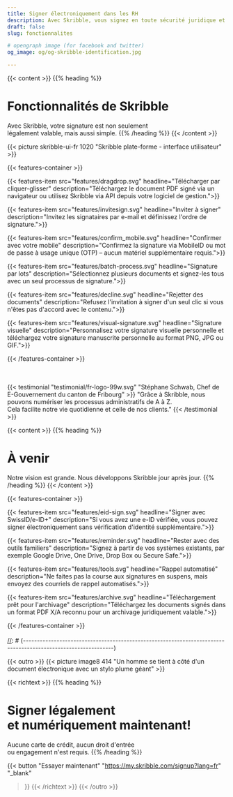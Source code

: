 ```yaml
---
title: Signer électroniquement dans les RH
description: Avec Skribble, vous signez en toute sécurité juridique et en toute simplicité par voie numérique – des contrats de travail aux références en passant par les certificats de salaire.
draft: false
slug: fonctionnalites

# opengraph image (for facebook and twitter)
og_image: og/og-skribble-identification.jpg

---
```


{{< content >}}
{{% heading %}}
# Fonctionnalités de Skribble
Avec Skribble, votre signature est non seulement <br class="hide-for-mobile">légalement valable, mais aussi simple.
{{% /heading %}}
{{< /content >}}

{{< picture skribble-ui-fr 1020 "Skribble plate-forme - interface utilisateur" >}}

{{< features-container >}}

  {{< features-item src="features/dragdrop.svg"
    headline="Télécharger par cliquer-glisser"
    description="Téléchargez le document PDF signé via un navigateur ou utilisez Skribble via API depuis votre logiciel de gestion.">}}

  {{< features-item src="features/invitesign.svg"
    headline="Inviter à signer"
    description="Invitez les signataires par e-mail et définissez l'ordre de signature.">}}

  {{< features-item src="features/confirm_mobile.svg"
    headline="Confirmer avec votre mobile"
    description="Confirmez la signature via MobileID ou mot de passe à usage unique (OTP)  – aucun matériel supplémentaire requis.">}}

  {{< features-item src="features/batch-process.svg"
    headline="Signature par lots"
    description="Sélectionnez plusieurs documents et signez-les tous avec un seul processus de signature.">}}

  {{< features-item src="features/decline.svg"
    headline="Rejetter des documents"
    description="Refusez l'invitation à signer d'un seul clic si vous n'êtes pas d'accord avec le contenu.">}}

  {{< features-item src="features/visual-signature.svg"
    headline="Signature visuelle"
    description="Personnalisez votre signature visuelle personnelle et téléchargez votre signature manuscrite personnelle au format PNG, JPG ou GIF.">}}

{{< /features-container >}}

[//]: # (--------------------------------------------------------------------------------------------------------------)
<br><br>
{{< testimonial "testimonial/fr-logo-99w.svg" "Stéphane Schwab, Chef de E-Gouvernement du canton de Fribourg" >}}
"Grâce à Skribble, nous pouvons numériser les processus administratifs de A à Z. <br class="hide-for-mobile">Cela facilite notre vie quotidienne et celle de nos clients." {{< /testimonial >}}

[//]: # (--------------------------------------------------------------------------------------------------------------)

{{< content >}}
{{% heading %}}
# À venir
Notre vision est grande. Nous développons Skribble jour après jour.
{{% /heading %}}
{{< /content >}}

{{< features-container >}}

  {{< features-item src="features/eid-sign.svg"
    headline="Signer avec SwissID/e-ID+"
    description="Si vous avez une e-ID vérifiée, vous pouvez signer électroniquement sans vérification d'identité supplémentaire.">}}

  {{< features-item src="features/reminder.svg"
    headline="Rester avec des outils familiers"
    description="Signez à partir de vos systèmes existants, par exemple Google Drive, One Drive, Drop Box ou Secure Safe.">}}

  {{< features-item src="features/tools.svg"
    headline="Rappel automatisé"
    description="Ne faites pas la course aux signatures en suspens, mais envoyez des courriels de rappel automatisés.">}}

  {{< features-item src="features/archive.svg"
    headline="Téléchargement prêt pour l'archivage"
    description="Téléchargez les documents signés dans un format PDF X/A reconnu pour un archivage juridiquement valable.">}}

{{< /features-container >}}
<br><br>
[//]: # (--------------------------------------------------------------------------------------------------------------)

{{< outro >}}
{{< picture image8 414 "Un homme se tient à côté d'un document électronique avec un stylo plume géant" >}}

{{< richtext >}}
{{% heading %}}
# Signer légalement <br class="hide-for-mobile">et numériquement maintenant!
Aucune carte de crédit, aucun droit d'entrée <br class="hide-for-mobile">ou engagement n'est requis.
{{% /heading %}}

{{< button
  "Essayer maintenant"
  "https://my.skribble.com/signup?lang=fr"
  "_blank"
>}}
{{< /richtext >}}
{{< /outro >}}
